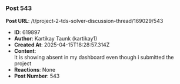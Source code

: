 ### Post 543
**Post URL**: /t/project-2-tds-solver-discussion-thread/169029/543
- **ID**: 619897
- **Author**: Kartikay Taunk (kartikay1)
- **Created At**: 2025-04-15T18:28:57.314Z
- **Content**:  
  It is showing absent in my dashboard even though i submitted the project
- **Reactions**: None
- **Post Number**: 543

